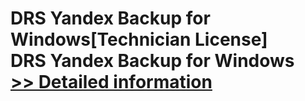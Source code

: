 # DRS Yandex Backup for Windows[Technician License]<br />DRS Yandex Backup for Windows<br />[>> Detailed information](https://secure.shareit.com/shareit/product.html?productid=301004263&affiliateid=200057808)